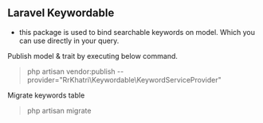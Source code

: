 ## Laravel Keywordable
- this package is used to bind searchable keywords on model. Which you can use directly in your query.

Publish model & trait by executing below command.
>php artisan vendor:publish --provider="RrKhatri\Keywordable\KeywordServiceProvider"

Migrate keywords table
>php artisan migrate
